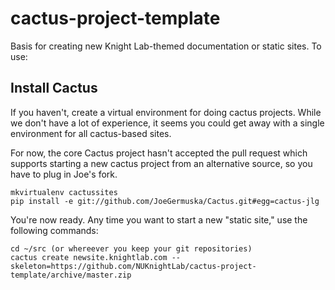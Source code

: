 cactus-project-template
=======================

Basis for creating new Knight Lab-themed documentation or static sites. To use:

Install Cactus
--------------
If you haven't, create a virtual environment for doing cactus projects. While we don't have a lot of experience, it seems you could get away with a single environment for all cactus-based sites.

For now, the core Cactus project hasn't accepted the pull request which supports starting a new cactus project from an alternative source, so you have to plug in Joe's fork.

    mkvirtualenv cactussites
    pip install -e git://github.com/JoeGermuska/Cactus.git#egg=cactus-jlg

You're now ready. Any time you want to start a new "static site," use the following commands:

    cd ~/src (or whereever you keep your git repositories)
    cactus create newsite.knightlab.com --skeleton=https://github.com/NUKnightLab/cactus-project-template/archive/master.zip